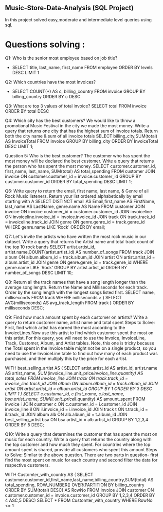 ## Music-Store-Data-Analysis (SQL Project)

In this project solved easy,moderate and intermediate level queries using sql.

# Questions solving :

Q1: Who is the senior most employee based on job title?
- SELECT title, last_name, first_name 
FROM employee
ORDER BY levels DESC
LIMIT 1

Q2: Which countries have the most Invoices?
- SELECT COUNT(*) AS c, billing_country 
FROM invoice
GROUP BY billing_country
ORDER BY c DESC

Q3: What are top 3 values of total invoice?
SELECT total 
FROM invoice
ORDER BY total DESC

Q4: Which city has the best customers? We would like to throw a promotional Music Festival in the city we made the most money. Write a query that returns one city that has the highest sum of invoice totals. Return both the city name & sum of all invoice totals
SELECT billing_city,SUM(total) AS InvoiceTotal
FROM invoice
GROUP BY billing_city
ORDER BY InvoiceTotal DESC
LIMIT 1;

Question 5: Who is the best customer? The customer who has spent the most money will be declared the best customer. Write a query that returns the person who has spent the most money.
SELECT customer.customer_id, first_name, last_name, SUM(total) AS total_spending
FROM customer
JOIN invoice ON customer.customer_id = invoice.customer_id
GROUP BY customer.customer_id
ORDER BY total_spending DESC
LIMIT 1;

Q6: Write query to return the email, first name, last name, & Genre of all Rock Music listeners. Return your list ordered alphabetically by email starting with A
SELECT DISTINCT email AS Email,first_name AS FirstName, last_name AS LastName, genre.name AS Name
FROM customer
JOIN invoice ON invoice.customer_id = customer.customer_id
JOIN invoiceline ON invoiceline.invoice_id = invoice.invoice_id
JOIN track ON track.track_id = invoiceline.track_id
JOIN genre ON genre.genre_id = track.genre_id
WHERE genre.name LIKE 'Rock'
ORDER BY email;

Q7: Let's invite the artists who have written the most rock music in our dataset. Write a query that returns the Artist name and total track count of the top 10 rock bands
SELECT artist.artist_id, artist.name,COUNT(artist.artist_id) AS number_of_songs
FROM track
JOIN album ON album.album_id = track.album_id
JOIN artist ON artist.artist_id = album.artist_id
JOIN genre ON genre.genre_id = track.genre_id
WHERE genre.name LIKE 'Rock'
GROUP BY artist.artist_id
ORDER BY number_of_songs DESC
LIMIT 10;

Q8: Return all the track names that have a song length longer than the average song length. Return the Name and Milliseconds for each track. Order by the song length with the longest songs listed first.
SELECT name, milliseconds
FROM track
WHERE milliseconds > (
	SELECT AVG(milliseconds) AS avg_track_length
	FROM track )
ORDER BY milliseconds DESC;

 
Q9: Find how much amount spent by each customer on artists? Write a query to return customer name, artist name and total spent
Steps to Solve: First, find which artist has earned the most according to the InvoiceLines.Now use this artist to find which customer spent the most on this artist. For this query, you will need to use the Invoice, InvoiceLine, Track, Customer, Album, and Artist tables. Note, this one is tricky because the Total spent in the Invoice table might not be on a single product, so you need to use the InvoiceLine table to find out how many of each product was purchased, and then multiply this by the price for each artist.

WITH best_selling_artist AS (
	SELECT artist.artist_id AS artist_id, artist.name AS artist_name, SUM(invoice_line.unit_price*invoice_line.quantity) AS total_sales
	FROM invoice_line
	JOIN track ON track.track_id = invoice_line.track_id
	JOIN album ON album.album_id = track.album_id
	JOIN artist ON artist.artist_id = album.artist_id
	GROUP BY 1
	ORDER BY 3 DESC
	LIMIT 1
)
SELECT c.customer_id, c.first_name, c.last_name, bsa.artist_name, SUM(il.unit_price*il.quantity) AS amount_spent
FROM invoice i
JOIN customer c ON c.customer_id = i.customer_id
JOIN invoice_line il ON il.invoice_id = i.invoice_id
JOIN track t ON t.track_id = il.track_id
JOIN album alb ON alb.album_id = t.album_id
JOIN best_selling_artist bsa ON bsa.artist_id = alb.artist_id
GROUP BY 1,2,3,4
ORDER BY 5 DESC;

Q10: Write a query that determines the customer that has spent the most on music for each country. Write a query that returns the country along with the top customer and how much they spent. For countries where the top amount spent is shared, provide all customers who spent this amount
Steps to Solve:  Similar to the above question. There are two parts in question- first find the most spent on music for each country and second filter the data for respective customers. 

WITH Customter_with_country AS (
		SELECT customer.customer_id,first_name,last_name,billing_country,SUM(total) AS total_spending,
	    ROW_NUMBER() OVER(PARTITION BY billing_country ORDER BY SUM(total) DESC) AS RowNo 
		FROM invoice
		JOIN customer ON customer.customer_id = invoice.customer_id
		GROUP BY 1,2,3,4
		ORDER BY 4 ASC,5 DESC)
SELECT * FROM Customter_with_country WHERE RowNo <= 1

